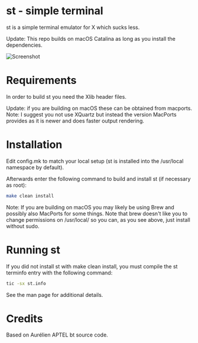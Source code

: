 # st - simple terminal

st is a simple terminal emulator for X which sucks less.

Update: This repo builds on macOS Catalina as long as you install the
dependencies.

![Screenshot](https://imgur.com/iBqqbU1.png "Suckless Terminal on macOS Catalina")

# Requirements

In order to build st you need the Xlib header files.

Update: if you are building on macOS these can be obtained from macports.
Note: I suggest you not use XQuartz but instead the version MacPorts provides
as it is newer and does faster output rendering.

# Installation

Edit config.mk to match your local setup (st is installed into
the /usr/local namespace by default).

Afterwards enter the following command to build and install st (if
necessary as root):

```sh
make clean install
```
Note: If you are building on macOS you may likely be using Brew and possibly
also MacPorts for some things. Note that brew doesn't like you to change
permissions on /usr/local/ so you can, as you see above, just install without
sudo.

# Running st

If you did not install st with make clean install, you must compile
the st terminfo entry with the following command:

```sh
tic -sx st.info
```

See the man page for additional details.

# Credits

Based on Aurélien APTEL <aurelien dot aptel at gmail dot com> bt source code.
